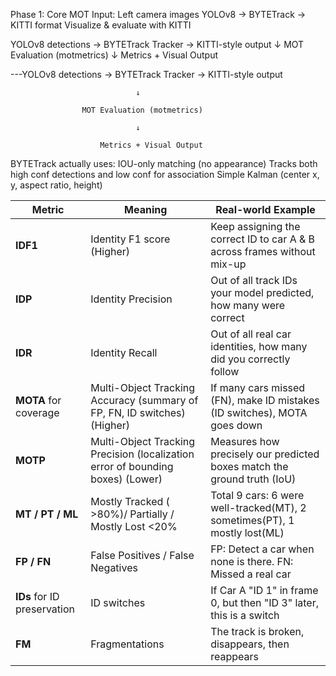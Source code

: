 Phase 1: Core MOT 
Input: Left camera images
YOLOv8 → BYTETrack → KITTI format
Visualize & evaluate with KITTI

YOLOv8 detections → BYTETrack Tracker → KITTI-style output
↓
MOT Evaluation (motmetrics)
↓
Metrics + Visual Output

---YOLOv8 detections → BYTETrack Tracker → KITTI-style output
     
                                ↓
             
                    MOT Evaluation (motmetrics)
                    
                                ↓
                    
                        Metrics + Visual Output


BYTETrack actually uses:
IOU-only matching (no appearance)
Tracks both high conf detections and low conf for association
Simple Kalman (center x, y, aspect ratio, height)

| Metric           | Meaning                                                                    | Real-world Example  |
| ---------------- | -------------------------------------------------------------------------- | -------------------------------------------------------------- |
| **IDF1**         | Identity F1 score (Higher)                                                 | Keep assigning the correct ID to car A & B across frames without mix-up|
| **IDP**          | Identity Precision                                                         | Out of all track IDs your model predicted, how many were correct|
| **IDR**          | Identity Recall                                                            | Out of all real car identities, how many did you correctly follow |
| **MOTA** for coverage | Multi-Object Tracking Accuracy (summary of FP, FN, ID switches) (Higher)| If many cars missed (FN), make ID mistakes (ID switches), MOTA goes down |
| **MOTP**         | Multi-Object Tracking Precision (localization error of bounding boxes) (Lower)| Measures how precisely our predicted boxes match the ground truth (IoU)|
| **MT / PT / ML** | Mostly Tracked ( >80%)/ Partially / Mostly Lost  <20%         | Total 9 cars: 6 were well-tracked(MT), 2 sometimes(PT), 1 mostly lost(ML) |
| **FP / FN**      | False Positives / False Negatives                                          | FP: Detect a car when none is there. FN: Missed a real car|
| **IDs** for ID preservation | ID switches                                                                | If Car A "ID 1" in frame 0, but then "ID 3" later, this is a switch|
| **FM**           | Fragmentations                                                             | The track is broken, disappears, then reappears |



